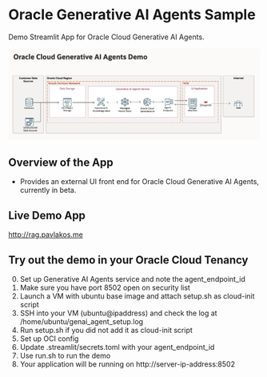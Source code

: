 # Oracle Generative AI Agents Sample

Demo Streamlit App for Oracle Cloud Generative AI Agents. 

![diagram](RAG%20Demo%20Diagram.png)

## Overview of the App

- Provides an external UI front end for Oracle Cloud Generative AI Agents, currently in beta.

## Live Demo App

http://rag.pavlakos.me


## Try out the demo in your Oracle Cloud Tenancy

0. Set up Generative AI Agents service and note the agent_endpoint_id
1. Make sure you have port 8502 open on security list
2. Launch a VM with ubuntu base image and attach setup.sh as cloud-init script
4. SSH into your VM (ubuntu@ipaddress) and check the log at /home/ubuntu/genai_agent_setup.log
5. Run setup.sh if you did not add it as cloud-init script
6. Set up OCI config
7. Update .streamlit/secrets.toml with your agent_endpoint_id
8. Use run.sh to run the demo
9. Your application will be running on http://server-ip-address:8502
